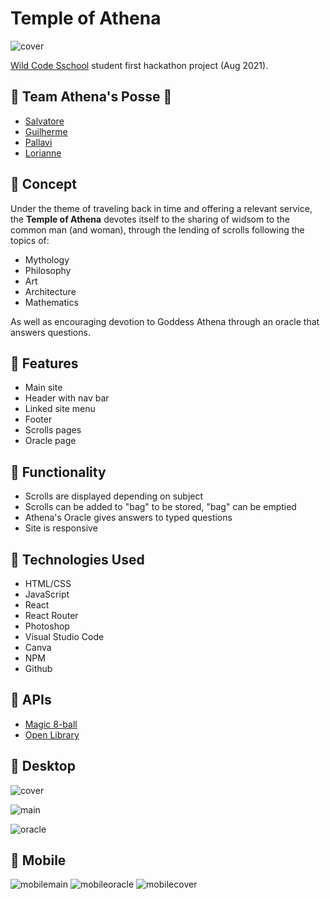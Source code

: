 # Temple of Athena

![cover](https://user-images.githubusercontent.com/78496780/128533716-57561d13-f513-4f07-bd04-30cdc8a21cd2.png)

[Wild Code Sschool](http://wildcodeschool.com) student first hackathon project (Aug 2021).

## 🌠 Team Athena's Posse 🌠

- [Salvatore](https://github.com/sal9110)
- [Guilherme](https://github.com/Guilhaxr)
- [Pallavi](https://github.com/pallavid08)
- [Lorianne](https://github.com/Grailsidhe)

## 📜 Concept

Under the theme of traveling back in time and offering a relevant service, the **Temple of Athena** devotes itself to the sharing of widsom to the common man (and woman), through the lending of scrolls following the topics of:

- Mythology
- Philosophy
- Art
- Architecture
- Mathematics

As well as encouraging devotion to Goddess Athena through an oracle that answers questions.

## 📜 Features

- Main site
- Header with nav bar
- Linked site menu
- Footer
- Scrolls pages
- Oracle page

## 📜 Functionality

- Scrolls are displayed depending on subject
- Scrolls can be added to "bag" to be stored, "bag" can be emptied
- Athena's Oracle gives answers to typed questions
- Site is responsive


## 📜 Technologies Used

- HTML/CSS
- JavaScript
- React
- React Router
- Photoshop
- Visual Studio Code
- Canva
- NPM
- Github

## 📜 APIs

- [Magic 8-ball](https://github.com/KegenGuyll/Magic-8-Ball-api)
- [Open Library](https://openlibrary.org/developers/api)

## 📜 Desktop

![cover](https://user-images.githubusercontent.com/78496780/128533716-57561d13-f513-4f07-bd04-30cdc8a21cd2.png)

![main](https://user-images.githubusercontent.com/78496780/128533717-7c45c06d-f4b4-4ebd-a109-f6a68a5f71dd.png)

![oracle](https://user-images.githubusercontent.com/78496780/128533719-4abc5de3-a512-48c5-ba4f-997631233673.png)

## 📜 Mobile

![mobilemain](https://user-images.githubusercontent.com/78496780/128533857-b5f73be0-5a3c-4588-8064-6416747a5029.png)
![mobileoracle](https://user-images.githubusercontent.com/78496780/128533860-8c63ec1a-2d1b-45d0-ab4f-1ea8c8ca03bb.png)
![mobilecover](https://user-images.githubusercontent.com/78496780/128533862-41afe1a3-c768-4480-98b7-6e4cc1bf59fc.png)
